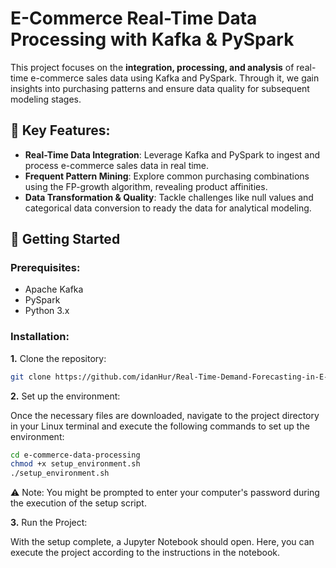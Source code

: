 # E-Commerce Real-Time Data Processing with Kafka & PySpark

This project focuses on the **integration, processing, and analysis** of real-time e-commerce sales data using Kafka and PySpark. Through it, we gain insights into purchasing patterns and ensure data quality for subsequent modeling stages.

## 🌟 Key Features:

- **Real-Time Data Integration**: Leverage Kafka and PySpark to ingest and process e-commerce sales data in real time.
- **Frequent Pattern Mining**: Explore common purchasing combinations using the FP-growth algorithm, revealing product affinities.
- **Data Transformation & Quality**: Tackle challenges like null values and categorical data conversion to ready the data for analytical modeling.

## 🚀 Getting Started

### Prerequisites:

- Apache Kafka
- PySpark
- Python 3.x

### Installation:

**1.**  Clone the repository:
```bash
git clone https://github.com/idanHur/Real-Time-Demand-Forecasting-in-E-commerce.git
```

**2.**  Set up the environment:

Once the necessary files are downloaded, navigate to the project directory in your Linux terminal and execute the following commands to set up the environment:
```bash
cd e-commerce-data-processing
chmod +x setup_environment.sh
./setup_environment.sh
```
⚠️ Note: You might be prompted to enter your computer's password during the execution of the setup script.

**3.**  Run the Project:

With the setup complete, a Jupyter Notebook should open. Here, you can execute the project according to the instructions in the notebook.
